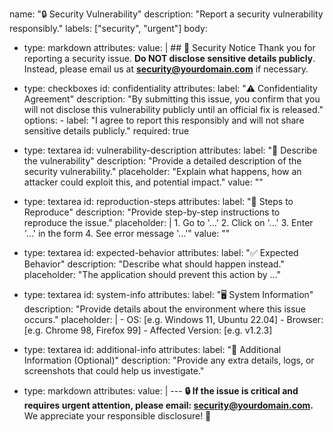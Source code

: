name: "🔒 Security Vulnerability"
description: "Report a security vulnerability responsibly."
labels: ["security", "urgent"]
body:
  - type: markdown
    attributes:
      value: |
        ## 🚨 Security Notice
        Thank you for reporting a security issue. **Do NOT disclose sensitive details publicly**.  
        Instead, please email us at **[security@yourdomain.com](mailto:security@yourdomain.com)** if necessary.

  - type: checkboxes
    id: confidentiality
    attributes:
      label: "⚠️ Confidentiality Agreement"
      description: "By submitting this issue, you confirm that you will not disclose this vulnerability publicly until an official fix is released."
      options:
        - label: "I agree to report this responsibly and will not share sensitive details publicly."
          required: true

  - type: textarea
    id: vulnerability-description
    attributes:
      label: "🛑 Describe the vulnerability"
      description: "Provide a detailed description of the security vulnerability."
      placeholder: "Explain what happens, how an attacker could exploit this, and potential impact."
      value: ""

  - type: textarea
    id: reproduction-steps
    attributes:
      label: "📌 Steps to Reproduce"
      description: "Provide step-by-step instructions to reproduce the issue."
      placeholder: |
        1. Go to '...'
        2. Click on '...'
        3. Enter '...' in the form
        4. See error message '...'"
      value: ""

  - type: textarea
    id: expected-behavior
    attributes:
      label: "✅ Expected Behavior"
      description: "Describe what should happen instead."
      placeholder: "The application should prevent this action by ..."

  - type: textarea
    id: system-info
    attributes:
      label: "🖥 System Information"
      description: "Provide details about the environment where this issue occurs."
      placeholder: |
        - OS: [e.g. Windows 11, Ubuntu 22.04]
        - Browser: [e.g. Chrome 98, Firefox 99]
        - Affected Version: [e.g. v1.2.3]

  - type: textarea
    id: additional-info
    attributes:
      label: "📝 Additional Information (Optional)"
      description: "Provide any extra details, logs, or screenshots that could help us investigate."

  - type: markdown
    attributes:
      value: |
        ---
        **🔒 If the issue is critical and requires urgent attention, please email: [security@yourdomain.com](mailto:security@yourdomain.com).**  
        We appreciate your responsible disclosure! 🙌
